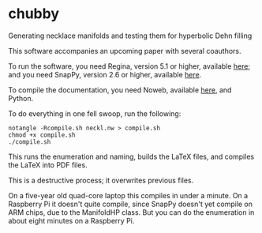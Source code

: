 # chubby
Generating necklace manifolds and testing them for hyperbolic Dehn filling

This software accompanies an upcoming paper with several coauthors.

To run the software, you need Regina, version 5.1 or higher, available
[here](https://regina-normal.github.io); and you need SnapPy, version
2.6 or higher, available [here](https://snappy.computop.org/).

To compile the documentation, you need Noweb, available
[here](https://www.cs.tufts.edu/~nr/noweb/), and Python.

To do everything in one fell swoop, run the following:

    notangle -Rcompile.sh neckl.nw > compile.sh
    chmod +x compile.sh
    ./compile.sh

This runs the enumeration and naming, builds the LaTeX files,
and compiles the LaTeX into PDF files.

This is a destructive process; it overwrites previous files.

On a five-year old quad-core laptop this compiles in under a minute.
On a Raspberry Pi it doesn't quite compile, since SnapPy doesn't yet
compile on ARM chips, due to the ManifoldHP class. But you can do
the enumeration in about eight minutes on a Raspberry Pi.
